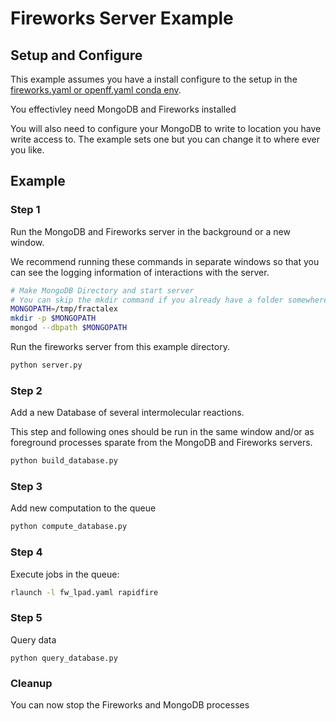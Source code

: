 # Fireworks Server Example

## Setup and Configure

This example assumes you have a install configure to the setup in the
[fireworks.yaml or openff.yaml conda env](../../devtools/conda-envs).

You effectivley need MongoDB and Fireworks installed

You will also need to configure your MongoDB to write to location 
you have write access to. The example sets one but you can change 
it to where ever you like.


## Example

### Step 1

Run the MongoDB and Fireworks server in the background or a new window.

We recommend running these commands in separate windows so that you can
see the logging information of interactions with the server.

```bash
# Make MongoDB Directory and start server
# You can skip the mkdir command if you already have a folder somewhere
MONGOPATH=/tmp/fractalex
mkdir -p $MONGOPATH
mongod --dbpath $MONGOPATH
```

Run the fireworks server from this example directory. 

```bash
python server.py
```

### Step 2

Add a new Database of several intermolecular reactions. 

This step and following ones should be run in the same window and/or 
as foreground processes sparate from the MongoDB and Fireworks servers.

```bash
python build_database.py
```

### Step 3
Add new computation to the queue
```bash
python compute_database.py
```

### Step 4
Execute jobs in the queue:
```bash
rlaunch -l fw_lpad.yaml rapidfire
```

### Step 5
Query data
```
python query_database.py
``` 

### Cleanup
You can now stop the Fireworks and MongoDB processes
